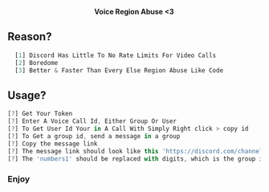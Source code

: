 <p align='center'>
  <b>Voice Region Abuse <3 </b><br>
</p>
  
## Reason?
```js
  [1] Discord Has Little To No Rate Limits For Video Calls
  [2] Boredome
  [3] Better & Faster Than Every Else Region Abuse Like Code
```
  
## Usage?
  ```js
  [?] Get Your Token
  [?] Enter A Voice Call Id, Either Group Or User
  [?] To Get User Id Your in A Call With Simply Right click > copy id
  [?] To Get a group id, send a message in a group
  [?] Copy the message link
  [?] The message link should look like this 'https://discord.com/channels/@me/numbers1/numbers2'
  [?] The 'numbers1' should be replaced with digits, which is the group id
```
### Enjoy
